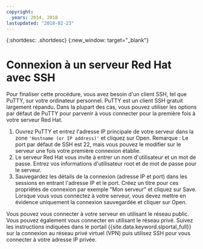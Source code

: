 ```yaml
---
copyright:
  years: 2014, 2018
lastupdated: "2018-02-23"
---
```


{:shortdesc: .shortdesc}
{:new_window: target="_blank"}

# Connexion à un serveur Red Hat avec SSH

Pour finaliser cette procédure, vous avez besoin d'un client SSH, tel que PuTTY, sur votre ordinateur personnel. PuTTY est un client SSH gratuit largement répandu.
Dans la plupart des cas, vous pouvez utiliser les options par défaut de PuTTY pour parvenir à vous connecter pour la première fois à votre serveur Red Hat.

1. Ouvrez PuTTY et entrez l'adresse IP principale de votre serveur dans la zone `'Hostname (or IP address)'` et cliquez sur Open.
  Remarque : Le port par défaut de SSH est 22, mais vous pouvez le modifier sur le serveur une fois votre première connexion établie.
2. Le serveur Red Hat vous invite à entrer un nom d'utilisateur et un mot de passe. Entrez vos informations d'utilisateur root et de mot de passe pour le serveur.
3. Sauvegardez les détails de la connexion (adresse IP et port) dans les sessions en entrant l'adresse IP et le port. Créez un titre pour ces propriétés de connexion par exemple "Mon serveur" et cliquez sur Save.
  Lorsque vous vous connectez à votre serveur, vous devez mettre en évidence uniquement la connexion sauvegardée et cliquer sur Open.

Vous pouvez vous connecter à votre serveur en utilisant le réseau public.
Vous pouvez également vous connecter en utilisant le réseau privé. Suivez les instructions indiquées dans le portail {{site.data.keyword.slportal_full}} sur la connexion au réseau privé virtuel (VPN) puis utilisez SSH pour vous connecter à votre adresse IP privée.
